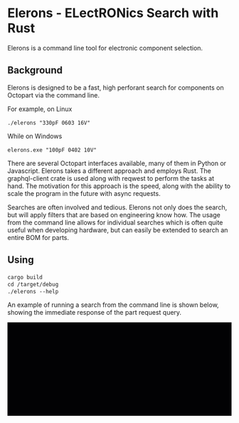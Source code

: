 # Elerons - ELectRONics Search with Rust 
Elerons is a command line tool for electronic component selection.  

## Background

Elerons is designed to be a fast, high perforant search for components on Octopart via the command line. 

For example, on Linux

```Terminal
./elerons "330pF 0603 16V" 
```
While on Windows

```Terminal
elerons.exe "100pF 0402 10V" 
```

There are several Octopart interfaces available, many of them in Python or Javascript. Elerons takes a different approach and employs Rust. The graphql-client crate is used along with reqwest to perform the tasks at hand. The motivation for this approach is the speed, along with the ability to scale the program in the future with async requests. 

Searches are often involved and tedious. Elerons not only does the search, but will apply filters that are based on engineering know how. The usage from the command line allows for individual searches which is often quite useful when developing hardware, but can easily be extended to search an entire BOM for parts. 

## Using 

```Terminal
cargo build 
cd /target/debug
./elerons --help

```
An example of running a search from the command line is shown below, showing the immediate response of the part request query. 

<img src="media/Elerons.gif">


